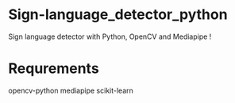 # Sign-language_detector_python
Sign language detector with Python, OpenCV and Mediapipe !

# Requrements
opencv-python
mediapipe
scikit-learn